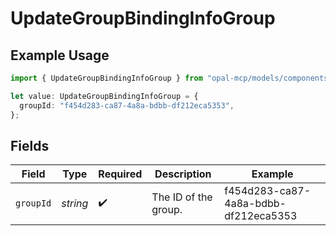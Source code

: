 # UpdateGroupBindingInfoGroup

## Example Usage

```typescript
import { UpdateGroupBindingInfoGroup } from "opal-mcp/models/components";

let value: UpdateGroupBindingInfoGroup = {
  groupId: "f454d283-ca87-4a8a-bdbb-df212eca5353",
};
```

## Fields

| Field                                | Type                                 | Required                             | Description                          | Example                              |
| ------------------------------------ | ------------------------------------ | ------------------------------------ | ------------------------------------ | ------------------------------------ |
| `groupId`                            | *string*                             | :heavy_check_mark:                   | The ID of the group.                 | f454d283-ca87-4a8a-bdbb-df212eca5353 |